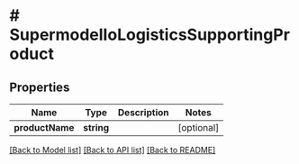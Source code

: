 # # SupermodelIoLogisticsSupportingProduct

## Properties

Name | Type | Description | Notes
------------ | ------------- | ------------- | -------------
**productName** | **string** |  | [optional]

[[Back to Model list]](../../README.md#models) [[Back to API list]](../../README.md#endpoints) [[Back to README]](../../README.md)
